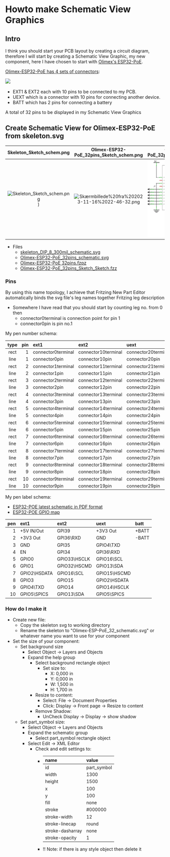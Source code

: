 # Howto make Schematic View Graphics

## Intro

I think you should start your PCB layout by creating a circuit diagram, therefore I will start by creating a Schematic View Graphic, my new component, here I have chosen to start with [Olimex's ESP32-PoE](https://www.olimex.com/Products/IoT/ESP32/ESP32-POE/open-source-hardware).

[Olimex-ESP32-PoE has 4 sets of connectors](https://www.olimex.com/Products/IoT/ESP32/ESP32-POE/resources/ESP32-POE-GPIO.png):  

![](./images/Skærmbillede%20fra%202023-11-15%2022-13-09.png)

* EXT1 & EXT2 each with 10 pins to be connected to my PCB.
* UEXT which is a connector with 10 pins for connecting another device.
* BATT which has 2 pins for connecting a battery

A total of 32 pins to be displayed in my Schematic View Graphics

## Create Schematic View for Olimex-ESP32-PoE from skeleton.svg

|Skeleton_Sketch_schem.png|Olimex-ESP32-PoE_32pins_Sketch_schem.png|Olimex-ESP32-PoE_32pins_Sketch_schem.png|
|:---:|:---:|:---:|
|![Skeleton_Sketch_schem.png](./images/Skærmbillede%20fra%202023-11-17%2010-04-44.png))|![Skærmbillede%20fra%202023-11-16%2022-46-32.png](./../Olimex-ESP32-POE/Olimex-ESP32-PoE_32pins/images/Skærmbillede%20fra%202023-11-17%2010-37-02.png)|![Olimex-ESP32-PoE_32pins_Sketch_schem.png](./../Olimex-ESP32-POE/Olimex-ESP32-PoE_32pins/Olimex-ESP32-PoE_32pins_Sketch_schem.png)|

* Files
  * [skeleton_DIP_8_300mil_schematic.svg](./Skeleton/skeleton_DIP_8_300mil_schematic.svg)
  * [Olimex-ESP32-PoE_32pins_schematic.svg](./../Olimex-ESP32-POE/Olimex-ESP32-PoE_32pins/Olimex-ESP32-PoE_32pins_schematic.svg)
  * [Olimex-ESP32-PoE 32pins.fzpz](./../Olimex-ESP32-POE/Olimex-ESP32-PoE_32pins/Olimex-ESP32-PoE%2032pins.fzpz)
  * [Olimex-ESP32-PoE_32pins_Sketch_Sketch.fzz](./../Olimex-ESP32-POE/Olimex-ESP32-PoE_32pins/Olimex-ESP32-PoE_32pins_Sketch_Sketch.fzz)

### Pins

By using this name topology, I achieve that Fritzing New Part Editor automatically binds the svg file's leg names together Fritzing leg description

* Somewhere I have read that you should start by counting leg no. from 0 then
  * connector0terminal is connection point for pin 1
  * connector0pin is pin no.1

My pen number schema:

|type|pin|ext1|ext2|uext|batt|
|:---:|---:|:---|:---|:---|:---|
|rect|1|connector0terminal|connector10terminal|connector20terminal|connector30terminal|
|line|1|connector0pin|connector10pin|connector20pin|connector30pin|
|rect|2|connector1terminal|connector11terminal|connector21terminal|connector31terminal|
|line|2|connector1pin|connector11pin|connector21pin|connector31pin|
|rect|3|connector2terminal|connector12terminal|connector22terminal|connector32terminal|
|line|3|connector2pin|connector12pin|connector22pin|connector32pin|
|rect|4|connector3terminal|connector13terminal|connector23terminal||
|line|4|connector3pin|connector13pin|connector23pin||
|rect|5|connector4terminal|connector14terminal|connector24terminal||
|line|5|connector4pin|connector14pin|connector24pin||
|rect|6|connector5terminal|connector15terminal|connector25terminal||
|line|6|connector5pin|connector15pin|connector25pin||
|rect|7|connector6terminal|connector16terminal|connector26terminal||
|line|7|connector6pin|connector16pin|connector26pin||
|rect|8|connector7terminal|connector17terminal|connector27terminal||
|line|8|connector7pin|connector17pin|connector27pin||
|rect|9|connector8terminal|connector18terminal|connector28terminal||
|line|9|connector8pin|connector18pin|connector28pin||
|rect|10|connector9terminal|connector19terminal|connector29terminal||
|line|10|connector9pin|connector19pin|connector29pin||

My pen label schema:

* [ESP32-POE latest schematic in PDF format](https://github.com/OLIMEX/ESP32-POE/blob/master/HARDWARE/ESP32-PoE-hardware-revision-K/ESP32-PoE_Rev_K.pdf)
* [ESP32-POE GPIO map](https://www.olimex.com/Products/IoT/ESP32/ESP32-POE/resources/ESP32-POE-GPIO.png)

|pen|ext1|ext2|uext|batt|
|---:|:---|:---|:---|:---|
|1|+5V IN/Out|GPI39|+3V3 Out|+BATT|
|2|+3V3 Out|GPI36\RXD|GND|-BATT|
|3|GND|GPI35|GPIO4\TXD||
|4|EN|GPI34|GPI36\RXD||
|5|GPIO0|GPIO33\HSCLK|GPIO16\SCL||
|6|GPIO1|GPIO32\HSCMD|GPIO13\SDA||
|7|GPIO2\HSDATA|GPIO16\SCL|GPIO15\HSCMD||
|8|GPIO3|GPIO15|GPIO2\HSDATA||
|9|GPIO4\TXD|GPIO14|GPIO14\HSCLK||
|10|GPIO5\SPICS|GPIO13\SDA|GPIO5\SPICS||

### How do I make it

* Create new file:
  * Copy the skeleton svg to working directory
  * Rename the skeleton to "Olimex-ESP-PoE_32_schematic.svg" or whatever name you want to use for your component
* Set the size of your component:
  * Set background size
    * Select Object -> Layers and Objects
    * Expand the help group
      * Select background rectangle object
        * Set size to:
          * X: 0,000 in
          * Y: 0,000 in
          * W: 1,500 in
          * H: 1,700 in
      * Resize to content:
        * Select: File -> Document Properties 
        * Click: Display -> Front page -> Resize to content
      * Remove Shadow:
        * UnCheck Display -> Display -> show shadow
  * Set part_symbol size:
    * Select Object -> Layers and Objects
    * Expand the schematic group
      * Select part_symbol rectangle object
    * Select Edit -> XML Editor
      * Check and edit settings to:
        * |name|value|
          |:---|:---|
          |id|part_symbol|
          |width|1300|
          |height|1500|
          |x|100|
          |y|100|
          |fill|none|
          |stroke|#000000|
          |stroke-width|12|
          |stroke-linecap|round|
          |stroke-dasharray|none|
          |stroke-opacity|1|
        * !! Note: if there is any style object then delete it

